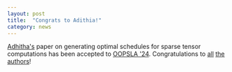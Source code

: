 ```yaml
---
layout: post
title:  "Congrats to Adithia!"
category: news
---
```


[Adhitha's](https://adhithadias.github.io/) paper on generating optimal schedules for sparse tensor computations has been accepted to [OOPSLA '24](https://2024.splashcon.org/details/splash-2024-oopsla/73/SparseAuto-An-Auto-Scheduler-for-Sparse-Tensor-Computations-Using-Recursive-Loop-Nes). Congratulations to [all](https://kirshanthans.github.io/) [the](https://a.pelenitsyn.top/) [authors](https://engineering.purdue.edu/~milind/)!
